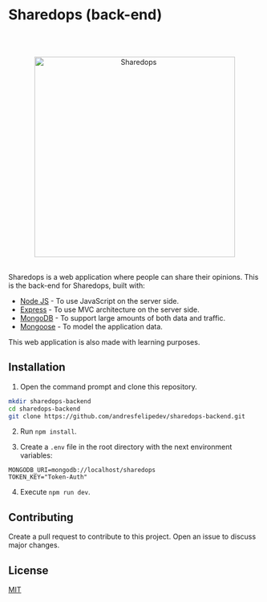 # Sharedops (back-end)

<br>
<br>
<p align="center">
    <img src="https://raw.githubusercontent.com/andresfelipedev/sharedops-frontend/aebdc31abe86a6237a3226c5a4e4a468b9fc4c13/src/assets/images/sharedops-logo-background.svg" alt="Sharedops" width="400">   
</div>
<br>
<br>

Sharedops is a web application where people can share their opinions. This is the back-end for Sharedops, built with:

* [Node JS](https://nodejs.org/en/) - To use JavaScript on the server side.
* [Express](https://expressjs.com) - To use MVC architecture on the server side.
* [MongoDB](https://www.mongodb.com) - To support large amounts of both data and traffic.
* [Mongoose](https://mongoosejs.com) - To model the application data.

This web application is also made with learning purposes.

## Installation

1. Open the command prompt and clone this repository.
```bash
mkdir sharedops-backend
cd sharedops-backend
git clone https://github.com/andresfelipedev/sharedops-backend.git
```

2. Run `npm install`.

3. Create a `.env` file in the root directory with the next environment variables:
```
MONGODB_URI=mongodb://localhost/sharedops
TOKEN_KEY="Token-Auth"
```

4. Execute `npm run dev`.

## Contributing

Create a pull request to contribute to this project. Open an issue to discuss major changes.

## License

[MIT](https://choosealicense.com/licenses/mit/)